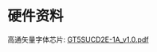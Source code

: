 # 硬件资料

高通矢量字体芯片: 
[GT5SUCD2E-1A_v1.0.pdf](https://cdn.openluat-luatcommunity.openluat.com/attachment/20220303112914770_GT5SUCD2E-1A_v1.0.pdf)

